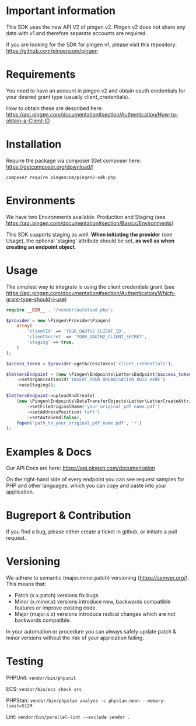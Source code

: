 # Important information

This SDK uses the new API V2 of pingen v2. Pingen v2 does not share any data with v1 and therefore separate accounts
are required.

If you are looking for the SDK for pingen v1, please visit this repository: https://github.com/pingencom/pingen

# Requirements

You need to have an account in pingen v2 and obtain oauth credentials for your desired grant type (usually client_credentials).

How to obtain these are described here: https://api.pingen.com/documentation#section/Authentication/How-to-obtain-a-Client-ID

# Installation

Require the package via composer (Get composer here: https://getcomposer.org/download/)

`composer require pingencom/pingen2-sdk-php`

# Environments

We have two Environments available: Production and Staging (see https://api.pingen.com/documentation#section/Basics/Environments)

This SDK supports staging as well. **When initiating the provider** (see Usage), the optional 'staging' attribute should be set, **as well as when creating an endpoint object**.

# Usage

The simplest way to integrate is using the client credentials grant (see https://api.pingen.com/documentation#section/Authentication/Which-grant-type-should-i-use)

```php
require __DIR__ . '/vendor/autoload.php';

$provider = new \Pingen\Provider\Pingen(
    array(
        'clientId' => 'YOUR_OAUTH2_CLIENT_ID',
        'clientSecret' => 'YOUR_OAUTH2_CLIENT_SECRET',
        'staging' => true,
    )
);

$access_token = $provider->getAccessToken('client_credentials');

$lettersEndpoint = (new \Pingen\Endpoints\LettersEndpoint($access_token))
    ->setOrganisationId('INSERT_YOUR_ORGANISATION_UUID_HERE')
    ->useStaging();

$lettersEndpoint->uploadAndCreate(
    (new \Pingen\Endpoints\DataTransferObjects\Letter\LetterCreateAttributes())
        ->setFileOriginalName('your_original_pdf_name.pdf')
        ->setAddressPosition('left')
        ->setAutoSend(false),
    fopen('path_to_your_original_pdf_name.pdf', 'r')
);
```

# Examples & Docs

Our API Docs are here: https://api.pingen.com/documentation

On the right-hand side of every endpoint you can see request samples for PHP and other languages, which you can copy and paste into your application.

# Bugreport & Contribution

If you find a bug, please either create a ticket in github, or initiate a pull request.

# Versioning

We adhere to semantic (major.minor.patch) versioning (https://semver.org/). This means that:
* Patch (x.x.patch) versions fix bugs
* Minor (x.minor.x) versions introduce new, backwards compatible features or improve existing code.
* Major (major.x.x) versions introduce radical changes which are not backwards compatible.

In your automation or procedure you can always safely update patch & minor versions without the risk of your application failing.

# Testing

PHPUnit: `vendor/bin/phpunit`

ECS: `vendor/bin/ecs check src`

PHPStan: `vendor/bin/phpstan analyse -c phpstan.neon --memory-limit=512M`

Lint: `vendor/bin/parallel-lint --exclude vendor .`